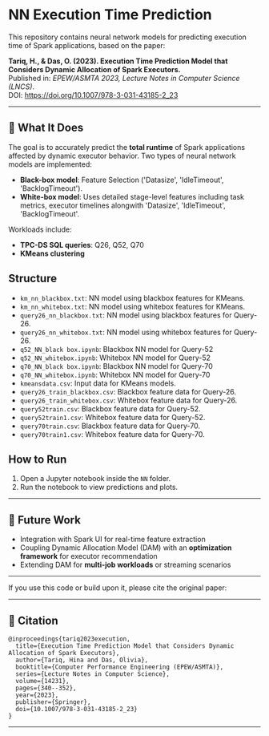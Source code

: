 # NN Execution Time Prediction

This repository contains neural network models for predicting execution time of Spark applications, based on the paper:

**Tariq, H., & Das, O. (2023). Execution Time Prediction Model that Considers Dynamic Allocation of Spark Executors.**  
Published in: *EPEW/ASMTA 2023, Lecture Notes in Computer Science (LNCS)*.  
DOI: https://doi.org/10.1007/978-3-031-43185-2_23

---

## 🧠 What It Does
The goal is to accurately predict the **total runtime** of Spark applications affected by dynamic executor behavior.
Two types of neural network models are implemented:
- **Black-box model**: Feature Selection ('Datasize', 'IdleTimeout', 'BacklogTimeout').
- **White-box model**: Uses detailed stage-level features including task metrics, executor timelines alongwith 'Datasize', 'IdleTimeout', 'BacklogTimeout'.

Workloads include:

- **TPC-DS SQL queries**: Q26, Q52, Q70
- **KMeans clustering**



## Structure

- `km_nn_blackbox.txt`: NN model using blackbox features for KMeans.
- `km_nn_whitebox.txt`: NN model using whitebox features for KMeans.
- `query26_nn_blackbox.txt`: NN model using blackbox features for Query-26.
- `query26_nn_whitebox.txt`: NN model using whitebox features for Query-26.
- `q52_NN_black box.ipynb`: Blackbox NN model for Query-52
- `q52_NN_whitebox.ipynb`: Whitebox NN model for Query-52
- `q70_NN_black box.ipynb`: Blackbox NN model for Query-70
- `q70_NN_whitebox.ipynb`: Whitebox NN model for Query-70
- `kmeansdata.csv`: Input data for KMeans models.
- `query26_train_blackbox.csv`: Blackbox feature data for Query-26.
- `query26_train_whitebox.csv`: Whitebox feature data for Query-26.
- `query52train.csv`: Blackbox feature data for Query-52.
- `query52train1.csv`: Whitebox feature data for Query-52.
- `query70train.csv`: Blackbox feature data for Query-70.
- `query70train1.csv`: Whitebox feature data for Query-70.


## How to Run

1. Open a Jupyter notebook inside the `NN` folder.
2. Run the notebook to view predictions and plots.

---

## 🔧 Future Work

- Integration with Spark UI for real-time feature extraction
- Coupling Dynamic Allocation Model (DAM) with an **optimization framework** for executor recommendation
- Extending DAM for **multi-job workloads** or streaming scenarios

---

If you use this code or build upon it, please cite the original paper:

---

## 📢 Citation

```
@inproceedings{tariq2023execution,
  title={Execution Time Prediction Model that Considers Dynamic Allocation of Spark Executors},
  author={Tariq, Hina and Das, Olivia},
  booktitle={Computer Performance Engineering (EPEW/ASMTA)},
  series={Lecture Notes in Computer Science},
  volume={14231},
  pages={340--352},
  year={2023},
  publisher={Springer},
  doi={10.1007/978-3-031-43185-2_23}
}
```
---



